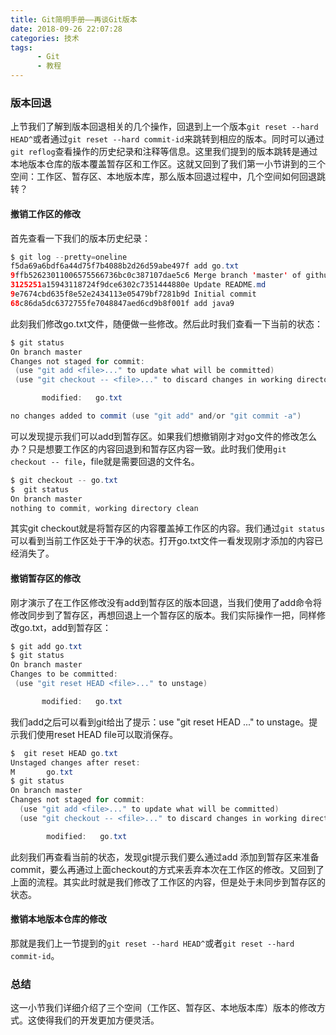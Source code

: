```yaml
---
title: Git简明手册——再谈Git版本
date: 2018-09-26 22:07:28
categories: 技术
tags:
      - Git
      - 教程
---
```

### 版本回退
上节我们了解到版本回退相关的几个操作，回退到上一个版本`git reset --hard HEAD^`或者通过`git reset --hard commit-id`来跳转到相应的版本。同时可以通过`git reflog`查看操作的历史纪录和注释等信息。这里我们提到的版本跳转是通过本地版本仓库的版本覆盖暂存区和工作区。这就又回到了我们第一小节讲到的三个空间：工作区、暂存区、本地版本库，那么版本回退过程中，几个空间如何回退跳转？
#### 撤销工作区的修改
首先查看一下我们的版本历史纪录：
```java
$ git log --pretty=oneline
f5da69a6bdf6a44d75f7b4088b2d26d59abe497f add go.txt
9ffb52623011006575566736bc0c387107dae5c6 Merge branch 'master' of github.com:VfEver/rushgit
3125251a15943118724f9dce6302c7351444880e Update README.md
9e7674cbd635f8e52e2434113e05479bf7281b9d Initial commit
68c86da5dc6372755fe7048847aed6cd9b8f001f add java9
```
此刻我们修改go.txt文件，随便做一些修改。然后此时我们查看一下当前的状态：
```java
$ git status
On branch master
Changes not staged for commit:
 (use "git add <file>..." to update what will be committed)
 (use "git checkout -- <file>..." to discard changes in working directory)

       modified:   go.txt

no changes added to commit (use "git add" and/or "git commit -a")
```
可以发现提示我们可以add到暂存区。如果我们想撤销刚才对go文件的修改怎么办？只是想要工作区的内容回退到和暂存区内容一致。此时我们使用`git checkout -- file`，file就是需要回退的文件名。
```java
$ git checkout -- go.txt
$  git status
On branch master
nothing to commit, working directory clean
```
其实git checkout就是将暂存区的内容覆盖掉工作区的内容。我们通过`git status`可以看到当前工作区处于干净的状态。打开go.txt文件一看发现刚才添加的内容已经消失了。
#### 撤销暂存区的修改
刚才演示了在工作区修改没有add到暂存区的版本回退，当我们使用了add命令将修改同步到了暂存区，再想回退上一个暂存区的版本。我们实际操作一把，同样修改go.txt，add到暂存区：
```java
$ git add go.txt
$ git status
On branch master
Changes to be committed:
 (use "git reset HEAD <file>..." to unstage)

       modified:   go.txt
```
我们add之后可以看到git给出了提示：use "git reset HEAD <file>..." to unstage。提示我们使用reset HEAD file可以取消保存。
```java
$  git reset HEAD go.txt
Unstaged changes after reset:
M       go.txt
$ git status
On branch master
Changes not staged for commit:
  (use "git add <file>..." to update what will be committed)
  (use "git checkout -- <file>..." to discard changes in working directory)

        modified:   go.txt
```
此刻我们再查看当前的状态，发现git提示我们要么通过add 添加到暂存区来准备commit，要么再通过上面checkout的方式来丢弃本次在工作区的修改。又回到了上面的流程。其实此时就是我们修改了工作区的内容，但是处于未同步到暂存区的状态。
#### 撤销本地版本仓库的修改
那就是我们上一节提到的`git reset --hard HEAD^`或者`git reset --hard commit-id`。
### 总结
这一小节我们详细介绍了三个空间（工作区、暂存区、本地版本库）版本的修改方式。这使得我们的开发更加方便灵活。
